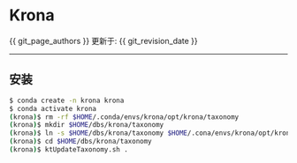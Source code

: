 # Krona

{{ git_page_authors }} 更新于: {{ git_revision_date }}

---

## 安装

```bash
$ conda create -n krona krona
$ conda activate krona
(krona)$ rm -rf $HOME/.conda/envs/krona/opt/krona/taxonomy
(krona)$ mkdir $HOME/dbs/krona/taxonomy
(krona)$ ln -s $HOME/dbs/krona/taxonomy $HOME/.cona/envs/krona/opt/krona/taxonomy
(krona)$ cd $HOME/dbs/krona/taxonomy
(krona)$ ktUpdateTaxonomy.sh .
```
